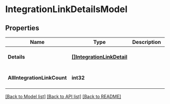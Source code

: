# IntegrationLinkDetailsModel

## Properties
Name | Type | Description | Notes
------------ | ------------- | ------------- | -------------
**Details** | [**[]IntegrationLinkDetail**](IntegrationLinkDetail.md) |  | [optional] [default to null]
**AllIntegrationLinkCount** | **int32** |  | [optional] [default to null]

[[Back to Model list]](../README.md#documentation-for-models) [[Back to API list]](../README.md#documentation-for-api-endpoints) [[Back to README]](../README.md)

